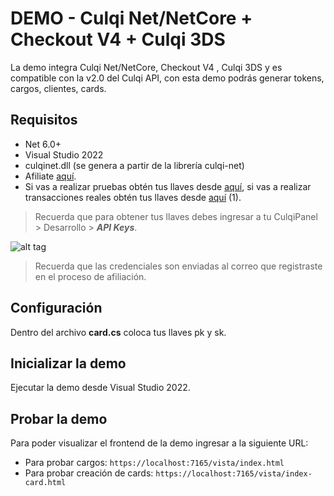 # DEMO - Culqi Net/NetCore + Checkout V4 + Culqi 3DS

La demo integra Culqi Net/NetCore, Checkout V4 , Culqi 3DS y es compatible con la v2.0 del Culqi API, con esta demo podrás generar tokens, cargos, clientes, cards.

## Requisitos

* Net 6.0+
* Visual Studio 2022
* culqinet.dll (se genera a partir de la librería culqi-net)
* Afiliate [aquí](https://afiliate.culqi.com/).
* Si vas a realizar pruebas obtén tus llaves desde [aquí](https://integ-panel.culqi.com/#/registro), si vas a realizar transacciones reales obtén tus llaves desde [aquí](https://panel.culqi.com/#/registro) (1).

> Recuerda que para obtener tus llaves debes ingresar a tu CulqiPanel > Desarrollo > ***API Keys***.

![alt tag](http://i.imgur.com/NhE6mS9.png)

> Recuerda que las credenciales son enviadas al correo que registraste en el proceso de afiliación.

## Configuración

Dentro del archivo **card.cs** coloca tus llaves pk y sk.

## Inicializar la demo

Ejecutar la demo desde Visual Studio 2022.

## Probar la demo

Para poder visualizar el frontend de la demo ingresar a la siguiente URL:

- Para probar cargos: `https://localhost:7165/vista/index.html`
- Para probar creación de cards: `https://localhost:7165/vista/index-card.html`
